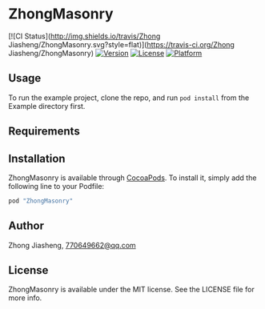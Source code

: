 # ZhongMasonry

[![CI Status](http://img.shields.io/travis/Zhong Jiasheng/ZhongMasonry.svg?style=flat)](https://travis-ci.org/Zhong Jiasheng/ZhongMasonry)
[![Version](https://img.shields.io/cocoapods/v/ZhongMasonry.svg?style=flat)](http://cocoapods.org/pods/ZhongMasonry)
[![License](https://img.shields.io/cocoapods/l/ZhongMasonry.svg?style=flat)](http://cocoapods.org/pods/ZhongMasonry)
[![Platform](https://img.shields.io/cocoapods/p/ZhongMasonry.svg?style=flat)](http://cocoapods.org/pods/ZhongMasonry)

## Usage

To run the example project, clone the repo, and run `pod install` from the Example directory first.

## Requirements

## Installation

ZhongMasonry is available through [CocoaPods](http://cocoapods.org). To install
it, simply add the following line to your Podfile:

```ruby
pod "ZhongMasonry"
```

## Author

Zhong Jiasheng, 770649662@qq.com

## License

ZhongMasonry is available under the MIT license. See the LICENSE file for more info.
